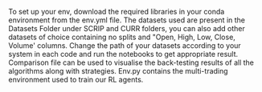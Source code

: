 To set up your env, download the required libraries in your conda environment from the env.yml file. 
The datasets used are present in the Datasets Folder under SCRIP and CURR folders, you can also add other datasets of choice containing no splits and "Open, High, Low, Close, Volume' columns.
Change the path of your datasets according to your system in each code and run the notebooks to get appropriate result.
Comparison file can be used to visualise the back-testing results of all the algorithms along with strategies.
Env.py contains the multi-trading environment used to train our RL agents.